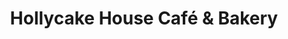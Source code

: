---
title: "Hollycake House Café & Bakery"
url: /east-rochester/hollycake-house-cafe-und-bakery/
shop: Bäckerei
---